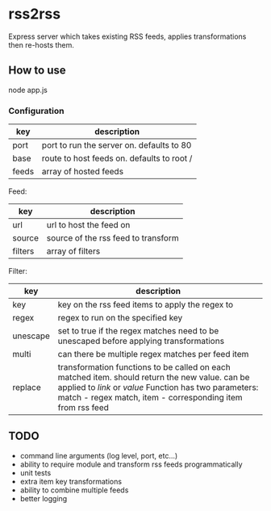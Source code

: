 # rss2rss
Express server which takes existing RSS feeds, applies transformations then re-hosts them.

## How to use

node app.js

### Configuration

| key   	| description                                	|
|-------	|--------------------------------------------	|
| port  	| port to run the server on. defaults to 80  	|
| base  	| route to host feeds on. defaults to root / 	|
| feeds 	| array of hosted feeds                      	|

Feed:

| key     	| description                         	|
|---------	|-------------------------------------	|
| url     	| url to host the feed on             	|
| source  	| source of the rss feed to transform 	|
| filters 	| array of filters                    	|

Filter:

| key      	| description                                                                                                                                                                                                	|
|----------	|------------------------------------------------------------------------------------------------------------------------------------------------------------------------------------------------------------	|
| key      	| key on the rss feed items to apply the regex to                                                                                                                                                            	|
| regex    	| regex to run on the specified key                                                                                                                                                                          	|
| unescape 	| set to true if the regex matches need to be unescaped before applying transformations                                                                                                                      	|
| multi    	| can there be multiple regex matches per feed item                                                                                                                                                          	|
| replace  	| transformation functions to be called on each matched item. should return the new value. can be applied to *link* or *value* Function has two parameters:  match - regex match, item - corresponding item from rss feed 	|

## TODO
- command line arguments (log level, port, etc...)
- ability to require module and transform rss feeds programmatically
- unit tests
- extra item key transformations
- ability to combine multiple feeds
- better logging
